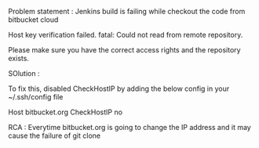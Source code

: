 Problem statement :
Jenkins build is failing while checkout the code from bitbucket cloud

Host key verification failed.
fatal: Could not read from remote repository.

Please make sure you have the correct access rights
and the repository exists.

SOlution :

To fix this, disabled CheckHostIP by adding the below config in your ~/.ssh/config file

Host bitbucket.org
       CheckHostIP no

RCA : Everytime bitbucket.org is going to  change the IP address and it may cause the failure of git clone       
